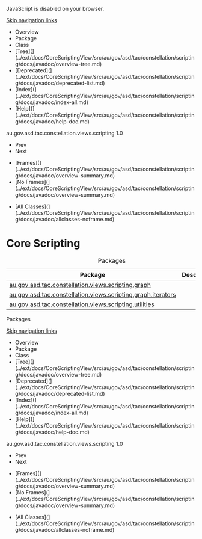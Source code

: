 <div>

JavaScript is disabled on your browser.

</div>

<div class="topNav">

<span id="navbar.top"></span>

<div class="skipNav">

[Skip navigation links](#skip.navbar.top "Skip navigation links")

</div>

<span id="navbar.top.firstrow"></span>

-   Overview
-   Package
-   Class
-   [Tree](](../ext/docs/CoreScriptingView/src/au/gov/asd/tac/constellation/scripting/docs/javadoc/overview-tree.md)
-   [Deprecated](](../ext/docs/CoreScriptingView/src/au/gov/asd/tac/constellation/scripting/docs/javadoc/deprecated-list.md)
-   [Index](](../ext/docs/CoreScriptingView/src/au/gov/asd/tac/constellation/scripting/docs/javadoc/index-all.md)
-   [Help](](../ext/docs/CoreScriptingView/src/au/gov/asd/tac/constellation/scripting/docs/javadoc/help-doc.md)

<div class="aboutLanguage">

au.gov.asd.tac.constellation.views.scripting 1.0

</div>

</div>

<div class="subNav">

-   Prev
-   Next

<!-- -->

-   [Frames](](../ext/docs/CoreScriptingView/src/au/gov/asd/tac/constellation/scripting/docs/javadoc/overview-summary.md)
-   [No Frames](](../ext/docs/CoreScriptingView/src/au/gov/asd/tac/constellation/scripting/docs/javadoc/overview-summary.md)

<!-- -->

-   [All Classes](](../ext/docs/CoreScriptingView/src/au/gov/asd/tac/constellation/scripting/docs/javadoc/allclasses-noframe.md)

<div>

</div>

<span id="skip.navbar.top"></span>

</div>

<div class="header">

# Core Scripting

</div>

<div class="contentContainer">

<table class="overviewSummary" data-border="0" data-cellpadding="3" data-cellspacing="0" data-summary="Packages table, listing packages, and an explanation">
<caption><span>Packages</span><span class="tabEnd"> </span></caption>
<thead>
<tr class="header">
<th class="colFirst" scope="col">Package</th>
<th class="colLast" scope="col">Description</th>
</tr>
</thead>
<tbody>
<tr class="odd altColor">
<td class="colFirst"><a href="../ext/docs/CoreScriptingView/src/au/gov/asd/tac/constellation/scripting/docs/javadoc/graph/package-summary.md">au.gov.asd.tac.constellation.views.scripting.graph</a></td>
<td class="colLast"> </td>
</tr>
<tr class="even rowColor">
<td class="colFirst"><a href="../ext/docs/CoreScriptingView/src/au/gov/asd/tac/constellation/scripting/docs/javadoc/graph/iterators/package-summary.md">au.gov.asd.tac.constellation.views.scripting.graph.iterators</a></td>
<td class="colLast"> </td>
</tr>
<tr class="odd altColor">
<td class="colFirst"><a href="../ext/docs/CoreScriptingView/src/au/gov/asd/tac/constellation/scripting/docs/javadoc/utilities/package-summary.md">au.gov.asd.tac.constellation.views.scripting.utilities</a></td>
<td class="colLast"> </td>
</tr>
</tbody>
</table>

Packages<span class="tabEnd"> </span>

</div>

<div class="bottomNav">

<span id="navbar.bottom"></span>

<div class="skipNav">

[Skip navigation links](#skip.navbar.bottom "Skip navigation links")

</div>

<span id="navbar.bottom.firstrow"></span>

-   Overview
-   Package
-   Class
-   [Tree](](../ext/docs/CoreScriptingView/src/au/gov/asd/tac/constellation/scripting/docs/javadoc/overview-tree.md)
-   [Deprecated](](../ext/docs/CoreScriptingView/src/au/gov/asd/tac/constellation/scripting/docs/javadoc/deprecated-list.md)
-   [Index](](../ext/docs/CoreScriptingView/src/au/gov/asd/tac/constellation/scripting/docs/javadoc/index-all.md)
-   [Help](](../ext/docs/CoreScriptingView/src/au/gov/asd/tac/constellation/scripting/docs/javadoc/help-doc.md)

<div class="aboutLanguage">

au.gov.asd.tac.constellation.views.scripting 1.0

</div>

</div>

<div class="subNav">

-   Prev
-   Next

<!-- -->

-   [Frames](](../ext/docs/CoreScriptingView/src/au/gov/asd/tac/constellation/scripting/docs/javadoc/overview-summary.md)
-   [No Frames](](../ext/docs/CoreScriptingView/src/au/gov/asd/tac/constellation/scripting/docs/javadoc/overview-summary.md)

<!-- -->

-   [All Classes](](../ext/docs/CoreScriptingView/src/au/gov/asd/tac/constellation/scripting/docs/javadoc/allclasses-noframe.md)

<div>

</div>

<span id="skip.navbar.bottom"></span>

</div>
